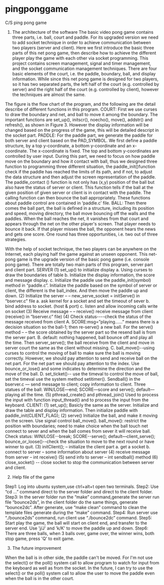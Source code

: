 # pingponggame
C/S ping pong game

1. The architecture of the software
The basic video pong game contains three parts, i.e. ball, court and paddle. For its upgraded version we need to add socket technique in order to achieve communication between two players (server and client). Here we first introduce the basic three parts of this net pong game, then describe how to achieve the different player play the game with each other via socket programming. This project contains screen management, signal and timer management, and the socket communication management techniques.
There are four basic elements of the court, i.e. the paddle, boundary, ball, and display information. While since this net pong game is designed for two players, so it has two separated parts, the left half of the court (e.g. controlled by server) and the right half of the court (e.g. controlled by client), however the techniques are almost the same.
 
The figure is the flow chart of the program, and the following are the detail describe of different functions in this program.
COURT:
First we use curses to draw the boundary and net, and ball to move it among the boundary. The important functions are set_up(), initscr(), noecho(), move(), addstr() and refresh(), as shown in Figure 3. However the display information will be changed based on the progress of the game, this will be detailed descript in the socket part.
PADDLE:
For the paddle part, we generate the paddle for both server and client based on the PAD_SYMBOL. We first define a paddle structure, by a top y-coordinate, a bottom y-coordinate and an x-coordinate. The x-coordinate is fixed. The top and bottom y-coordinates are controlled by user input.
During this part, we need to focus on how paddle move on the boundary and how it contact with ball, thus we designed three function to programming three different situation, the paddle_init()function check if the paddle has reached the limits of its path, and if not, to adjust the data structure and then adjust the screen representation of the paddle. The paddle_contact () function is not only has (x,y) position of the ball but also have the status of server or client. This function tells if the ball at the given position of given server or client is in contact with the paddle. The calling function can then bounce the ball appropriately. These functions about paddle control are contained in ‘paddle.c’ file.
BALL:
Then there comes the ball part, the ball is defined in a structure, including its position and speed, moving directory, the ball move bouncing off the walls and the paddles. When the ball reaches the net, it vanishes from that court and appears through the net on the other player's screen. That player needs to bounce it back. If that player misses the ball, the opponent hears the news and gets one score. One round has three opportunities, i.e. two out of three strategies.

With the help of socket technique, the two players can be anywhere on the Internet, each playing half the game against an unseen opponent. This net-pong game is the upgrade version of the basic pong game (i.e. console pong game). There are totally two main parts of this program, server part and client part.
SERVER
 (1) set_up() to initialize display
	a. Using curses to draw the boundaries of table
	b. Initialize the display information, the score and message display.
	c. Initialize the paddle use the paddle_init(symbol) method in “paddle.c”. Initialize the paddle based on the symbol of server or client, the different is the ball_index. And then move the paddle up and down.
(2) Initialize the server – – new_serve_socket = initServe() in “bserver.c” file
	a. ask kernel for a socket and set the timeout of sever
	b. bind address to socket. (host & port)
	c. listen and allow incoming calls write on socket
(3) Receive message – – receive()
	receive message from client
	(receive() in “bserver.c” file)
(4) Check status----check the status of the message received from client
  A. SCORE:msg=”playing......” means there is a decision situation so the ball-1; then re-serve() a new ball.
For the serve() method – – the score obtained by the server part so the resend ball is from the server part.
  B. default: nothing happened, ball bounce off and play all the time. Then server_serve(); the ball receive from the  client and move in server court the same as the client without missing.
  C. ball_move()--using curses to control the moving of ball to make sure the ball is moving correctly. However, we should pay attention to send and receive ball on the net part. For the net part we should pay attention to the index.
Use bounce_or_lose() and some indicates to determine the direction and the move of the ball.
  D. set_ticket()-- use the timeval to control the move of ball, set the timeval use the system method setitimer().
  Sendball() in the bserver.c ––  send message to client; copy information to client.
  Three statues of the ball: WIN/LOSE—end; SCORE—score and serve(); default—playing all the time.
(5) pthread_create() and pthread_join()	
Used to process the input with function input_thread() and to process the input from the keyboard.
CLIENT:
(1) set_up();
     Basicly the same as the server. Initialize and draw the table and display information.
    Then initialize paddle with paddle_init(CLIENT_FLAG);
(2) serve()
     Initialize the ball, and make it moving on the screen. Use signal control ball_move().
     ball_move(): restrict the position with boundaries; need to make choice when the ball touch net connect to sever and when the ball comes from sever it will receive ball.
     Check status: WIN/LOSE--break; SCORE--serve(); default—client_serve();
     bounce_or_loose()--check the situation to move to the next round or have winner to quit.
(3) initClient(); – initialize the client part
	a. get a socket
	b. connect to server – some information about server
(4) receive message from server – int receive()
(5) send info to server – int sendball() method
(6) close_socket() -- close socket to stop the communication between server and client.

2. Help file of the game

Step1: Log into ubuntu system,use ctrl+alt+t open two terminals.
Step2: Use “cd ...” command direct to the server folder and direct to the client folder.
Step3: In the server folder run the “make” command,generate the server run file “bounce2ds”, in the client folder do the same things, generate “bounce2dc”. After generate, use “make clean” command to clean the template files generate during the “make” command.
Step4: Run server use “./bounce2ds” command, run client use “./bounce2dc” command.
Step5: Start play the game, the ball will start on client end, and transfer to the server end. Use 'j/J' and 'k/K' to move the paddle up and down.
Step6: There are three balls, when 3 balls over, game over, the winner wins, both stop game, press 'Q' to exit game.

3. The future improvement

When the ball is in other side, the paddle can't be moved. For I'm not use the select() or the poll() system call to allow program to watch for input from the keyboard as well as from the socket. In the future, I can try to use the select() or the poll() system call to allow the user to move the paddle even when the ball is in the other court.

